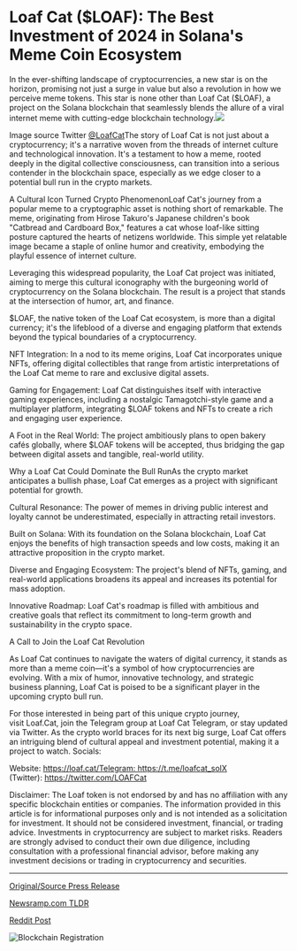 # Loaf Cat ($LOAF): The Best Investment of 2024 in Solana's Meme Coin Ecosystem

In the ever-shifting landscape of cryptocurrencies, a new star is on the horizon, promising not just a surge in value but also a revolution in how we perceive meme tokens. This star is none other than Loaf Cat ($LOAF), a project on the Solana blockchain that seamlessly blends the allure of a viral internet meme with cutting-edge blockchain technology.![](https://api.blockchainwire.io/uploads/Etkaan/editor_image/36588b43-6088-4928-a63a-11f3ab8a36d5.png)

Image source Twitter [@LoafCat](https://twitter.com/LoafCat)The story of Loaf Cat is not just about a cryptocurrency; it's a narrative woven from the threads of internet culture and technological innovation. It's a testament to how a meme, rooted deeply in the digital collective consciousness, can transition into a serious contender in the blockchain space, especially as we edge closer to a potential bull run in the crypto markets.

A Cultural Icon Turned Crypto PhenomenonLoaf Cat's journey from a popular meme to a cryptographic asset is nothing short of remarkable. The meme, originating from Hirose Takuro's Japanese children's book "Catbread and Cardboard Box," features a cat whose loaf-like sitting posture captured the hearts of netizens worldwide. This simple yet relatable image became a staple of online humor and creativity, embodying the playful essence of internet culture.

Leveraging this widespread popularity, the Loaf Cat project was initiated, aiming to merge this cultural iconography with the burgeoning world of cryptocurrency on the Solana blockchain. The result is a project that stands at the intersection of humor, art, and finance.

$LOAF, the native token of the Loaf Cat ecosystem, is more than a digital currency; it's the lifeblood of a diverse and engaging platform that extends beyond the typical boundaries of a cryptocurrency.

NFT Integration: In a nod to its meme origins, Loaf Cat incorporates unique NFTs, offering digital collectibles that range from artistic interpretations of the Loaf Cat meme to rare and exclusive digital assets.

Gaming for Engagement: Loaf Cat distinguishes itself with interactive gaming experiences, including a nostalgic Tamagotchi-style game and a multiplayer platform, integrating $LOAF tokens and NFTs to create a rich and engaging user experience.

A Foot in the Real World: The project ambitiously plans to open bakery cafés globally, where $LOAF tokens will be accepted, thus bridging the gap between digital assets and tangible, real-world utility.

Why a Loaf Cat Could Dominate the Bull RunAs the crypto market anticipates a bullish phase, Loaf Cat emerges as a project with significant potential for growth.

Cultural Resonance: The power of memes in driving public interest and loyalty cannot be underestimated, especially in attracting retail investors.

Built on Solana: With its foundation on the Solana blockchain, Loaf Cat enjoys the benefits of high transaction speeds and low costs, making it an attractive proposition in the crypto market.

Diverse and Engaging Ecosystem: The project's blend of NFTs, gaming, and real-world applications broadens its appeal and increases its potential for mass adoption.

Innovative Roadmap: Loaf Cat's roadmap is filled with ambitious and creative goals that reflect its commitment to long-term growth and sustainability in the crypto space.

A Call to Join the Loaf Cat Revolution

As Loaf Cat continues to navigate the waters of digital currency, it stands as more than a meme coin—it's a symbol of how cryptocurrencies are evolving. With a mix of humor, innovative technology, and strategic business planning, Loaf Cat is poised to be a significant player in the upcoming crypto bull run.

For those interested in being part of this unique crypto journey, visit Loaf.Cat, join the Telegram group at Loaf Cat Telegram, or stay updated via Twitter. As the crypto world braces for its next big surge, Loaf Cat offers an intriguing blend of cultural appeal and investment potential, making it a project to watch. Socials:

Website: https://loaf.cat/Telegram: https://t.me/loafcat_solX (Twitter): https://twitter.com/LOAFCat

Disclaimer: The Loaf token is not endorsed by and has no affiliation with any specific blockchain entities or companies. The information provided in this article is for informational purposes only and is not intended as a solicitation for investment. It should not be considered investment, financial, or trading advice. Investments in cryptocurrency are subject to market risks. Readers are strongly advised to conduct their own due diligence, including consultation with a professional financial advisor, before making any investment decisions or trading in cryptocurrency and securities. 

---

[Original/Source Press Release](https://blockchainwire.io/press-release/loaf-cat-loaf-the-best-investment-of-2024-in-solanas-meme-coin-ecosystem)
                    

[Newsramp.com TLDR](None) 



[Reddit Post](https://www.reddit.com/r/CryptoNewsInfo/comments/1avjuxf/loaf_cat_the_next_big_thing_in_cryptocurrency_and/) 



![Blockchain Registration](https://cdn.newsramp.app/blockchainwire/qrcode/242/11/hushE7z2.webp)